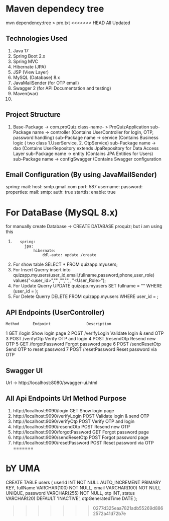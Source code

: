 # Maven dependecy tree
mvn dependency:tree > pro.txt
<<<<<<< HEAD
All Updated





## Technologies Used

1. Java 17
2. Spring Boot 2.x
3. Spring MVC
4.  Hibernate (JPA)
5. JSP (View Layer)
6. MySQL (Database) 8.x
7. JavaMailSender (for OTP email)
8. Swagger 2 (for API Documentation and testing)
9. Maven(<packaging>war</packaging>)
10. 
##  Project Structure
 1. Base-Package -> com.proQuiz
       class-name- > ProQuizApplication
    sub-Package name -> controller (Contains UserController for login, OTP, password handling)
    sub-Package name -> service (Contains Business logic ( two class 1.UserService, 2. OtpService)
    sub-Package name -> dao (Contains UserRepository extends JpaRepository for Data Access Layer
    sub-Package name -> entity (Contains JPA Entities for Users)
    sub-Package name -> configSwagger (Contains  Swagger configuration

## Email Configuration (By using JavaMailSender)

spring:
    mail:
        host: smtp.gmail.com
        port: 587
        username: <write email id>
        password: <password>
        properties:
            mail:
                smtp:
                    auth: true
                    starttls:
                        enable: true


# For DataBase (MySQL 8.x)
 for manually create Database  -> CREATE DATABASE proquiz;
        but i am using  this 
 1.        spring:
             jpa:
                 hibernate:
                     ddl-auto: update /create
 2. For show table
      SELECT * FROM quizapp.myusers;
 3. For Insert Querry
    insert into  quizapp.myusers(user_id,email,fullname,password,phone,user_role) values("<user_id>","<user email id>" ,"<User full name>","<user Password>",<User Phone number>, "<User_Role>");
 4. For Update Querry
    UPDATE  quizapp.myusers SET fullname = "<New Update full Name>" WHERE (user_id = <which user id you want>);
 5. For Delete Querry
    DELETE FROM quizapp.myusers WHERE user_id = <Which user id you want to delete>;


## API Endpoints (UserController)
    Method	    Endpoint	            Description
1    GET	    /login	                Show login page
2    POST	    /verifyLogin	        Validate login & send OTP
3    POST	    /verifyOtp	            Verify OTP and login
4    POST	    /resendOtp	            Resend new OTP
5    GET	    /forgotPassword	        Forgot password page
6    POST	    /sendResetOtp	        Send OTP to reset password
7    POST	    /resetPassword	        Reset password via OTP


## Swagger UI
 Url -> http://localhost:8080/swagger-ui.html

## All Api Endpoints Url                        Method                               Purpose 
1. http://localhost:9090/login                  GET                                   Show login page
2. http://localhost:9090/verifyLogin            POST                                  Validate login & send OTP
3. http://localhost:9090/verifyOtp              POST                                  Verify OTP and login
4. http://localhost:9090/resendOtp              POST                                  Resend new OTP
5. http://localhost:9090/forgotPassword         GET                                   Forgot password page
6. http://localhost:9090/sendResetOtp           POST                                  Forgot password page
7. http://localhost:9090/resetPassword          POST                                  Reset password via OTP
=======



# bY UMA
CREATE TABLE users ( userId INT NOT NULL AUTO_INCREMENT PRIMARY KEY, fullName VARCHAR(100) NOT NULL, email VARCHAR(100) NOT NULL UNIQUE, password VARCHAR(255) NOT NULL, otp INT, status VARCHAR(20) DEFAULT 'INACTIVE', otpGeneratedTime DATE );
>>>>>>> 0277d325eaa7821adb55269d8862572a41d72b7e
